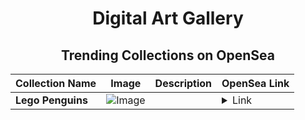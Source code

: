 <div align="center">

# Digital Art Gallery

## Trending Collections on OpenSea

| Collection Name                       | Image                                                                                     | Description                       | OpenSea Link                                                                                          |
|---------------------------------------|-------------------------------------------------------------------------------------------|-----------------------------------|--------------------------------------------------------------------------------------------------------|
| **Lego Penguins** | ![Image](https://i.seadn.io/s/raw/files/8d83e1a42127e5785fdd3389d341d676.png?w=500&auto=format?w=200&auto=format) |  | <details><summary>Link</summary>[Lego Penguins](https://opensea.io/collection/lego-penguins-26)</details> |

</div>